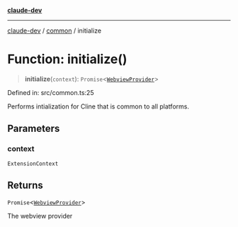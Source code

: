 [**claude-dev**](../../README.md)

***

[claude-dev](../../README.md) / [common](../README.md) / initialize

# Function: initialize()

> **initialize**(`context`): `Promise`\<[`WebviewProvider`](../../core/webview/WebviewProvider/classes/WebviewProvider.md)\>

Defined in: src/common.ts:25

Performs intialization for Cline that is common to all platforms.

## Parameters

### context

`ExtensionContext`

## Returns

`Promise`\<[`WebviewProvider`](../../core/webview/WebviewProvider/classes/WebviewProvider.md)\>

The webview provider
